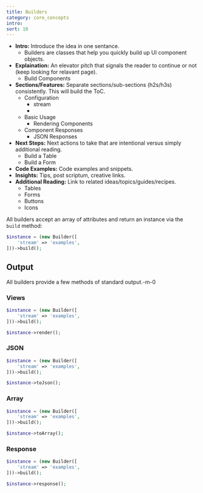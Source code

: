 ```yaml
---
title: Builders
category: core_concepts
intro: 
sort: 10
---
```


- **Intro:** Introduce the idea in one sentance.
    - Builders are classes that help you quickly build up UI component objects.
- **Explaination:** An elevator pitch that signals the reader to continue or not (keep looking for relavant page).
    - Build Components
- **Sections/Features:** Separate sections/sub-sections (h2s/h3s) consistently. This will build the ToC.
    - Configuration
        - stream
        - 
    - Basic Usage
        - Rendering Components
    - Component Responses
        - JSON Responses
- **Next Steps:** Next actions to take that are intentional versus simply additional reading.
    - Build a Table
    - Build a Form
- **Code Examples:** Code examples and snippets.
- **Insights:** Tips, post scriptum, creative links.
- **Additional Reading:** Link to related ideas/topics/guides/recipes.
    - Tables
    - Forms
    - Buttons
    - Icons

All builders accept an array of attributes and return an instance via the `build` method:
```php
$instance = (new Builder([
    'stream' => 'examples',
]))->build();
```

## Output

All builders provide a few methods of standard output.-m-0

### Views

```php
$instance = (new Builder([
    'stream' => 'examples',
]))->build();

$instance->render();
```

### JSON

```php
$instance = (new Builder([
    'stream' => 'examples',
]))->build();

$instance->toJson();
```

### Array

```php
$instance = (new Builder([
    'stream' => 'examples',
]))->build();

$instance->toArray();
```

### Response

```php
$instance = (new Builder([
    'stream' => 'examples',
]))->build();

$instance->response();
```
